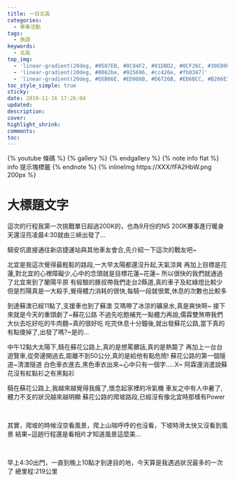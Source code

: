 ```yaml
---
title: 一日北高
categories:
  - 單車活動
tags:
  - 旅遊
keywords:
  - 北高
top_img:
  - 'linear-gradient(20deg, #0507EB, #0C84F2, #01DBD2, #0CF26C, #30E80C)'
  - 'linear-gradient(20deg, #0062be, #925696, #cc426e, #fb0347)'
  - 'linear-gradient(20deg, #E6B86E, #ED986B, #D6726B, #ED6BCC, #B266E3)'
toc_style_simple: true
sticky: 
date: 2010-11-16 17:26:04
updated:
description:
cover:
highlight_shrink:
comments:
toc:
---
```


{% youtube 條碼 %}
{% gallery %}
{% endgallery %}
{% note info flat %}
info 提示塊標籤
{% endnote %}
{% inlineImg https://XXX/fFA2HbW.png 200px %}

# 大標題文字

這次的行程我第一次挑戰單日超過200K的，也為9月份的NS 200K賽事進行暖身
天還沒亮凌晨4:30就由三峽出發了...

騎安坑直接通往新店捷運站與其他車友會合,先介紹一下這次的戰友吧~








北宜是我這次覺得最輕鬆的路段,一大早太陽都還沒升起,天氣涼爽
再加上目標是花蓮,對北宜的心裡障礙少,心中的念頭就是目標花蓮~花蓮~
所以很快的我們就通過了北宜來到了蘭陽平原
有經驗的豚叔帶我們走台2縣道,真的車子及紅綠燈比較少
但是烈陽真是一大殺手,覺得體力消耗的很快,每騎一段就很累,休息的次數也比較多



到達蘇澳已經11點了,支援車也到了蘇澳
艾瑪帶了冰涼的礦泉水,真是爽快啊~
接下來就是今天的重頭劇了~蘇花公路
不過先吃飽補充一點體力再說,儒霖雙煞帶我們大伙去吃好吃的牛肉麵~真的很好吃
吃完休息十分鐘後,就出發蘇花公路,當下真的有點傻掉了,出發了嗎?~是的...



中午12點大太陽下,騎在蘇花公路上,真的是想罵髒話,真的是熱斃了
再加上一台台遊覽車,從旁邊開過去,距離不到50公分,真的是給他有點危險!
蘇花公路的第一個隧道~清澳隧道
白色車衣進去,黑色車衣出來~心中只有一個字.....X~
阿霖還消遣說蘇花沒有紅點衫之有黑點衫



騎在蘇花公路上,我越來越覺得我瘋了,懷念起家裡的冷氣機
車友之中有人中暑了,體力不支的狀況越來越明顯
蘇花公路的爬坡路段,已經沒有像北宜時那樣有Power

 

其實，爬坡的時候沒空看風景，爬上山喘呼呼的也沒看，下坡時滑太快又沒看到風景
結果~這趟行程還是看相片才知道風景這麼美...

 

早上4:30出門，一直到晚上10點才到達目的地，今天算是我遇過狀況最多的一次了
總里程:219公里